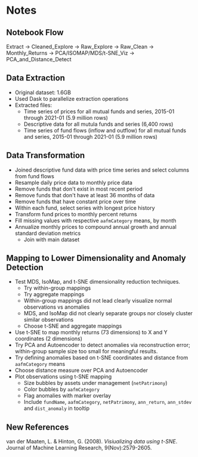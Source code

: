# Notes

## Notebook Flow

Extract -> Cleaned_Explore -> Raw_Explore -> Raw_Clean -> Monthly_Returns -> PCA/ISOMAP/MDS/t-SNE_Viz -> PCA_and_Distance_Detect

## Data Extraction

- Original dataset: 1.6GB
- Used Dask to parallelize extraction operations
- Extracted files:
	- Time series of prices for all mutual funds and series, 2015-01 through 2021-01 (5.9 million rows)
	- Descriptive data for all mutula funds and series (6,400 rows)
	- Time series of fund flows (inflow and outflow) for all mutual funds and series, 2015-01 through 2021-01 (5.9 million rows)

## Data Transformation

- Joined descriptive fund data with price time series and select columns from fund flows
- Resample daily price data to monthly price data
- Remove funds that don't exist in most recent period
- Remove funds that don't have at least 36 months of data
- Remove funds that have constant price over time
- Within each fund, select series with longest price history
- Transform fund prices to monthly percent returns
- Fill missing values with respective `aafmCategory` means, by month
- Annualize monthly prices to compound annual growth and annual standard deviation metrics
	- Join with main dataset

## Mapping to Lower Dimensionality and Anomaly Detection

- Test MDS, IsoMap, and t-SNE dimensionality reduction techniques.
	- Try within-group mappings
	- Try aggregate mappings
	- Within-group mappings did not lead clearly visualize normal observations vs anomalies
	- MDS, and IsoMap did not clearly separate groups nor closely cluster similar observations
	- Choose t-SNE and aggregate mappings
- Use t-SNE to map monthly returns (73 dimensions) to X and Y coordinates (2 dimensions)
- Try PCA and Autoencoder to detect anomalies via reconstruction error; within-group sample size too small for meaningful results.
- Try defining anomalies based on t-SNE coordinates and distance from `aafmCategory` means
- Choose distance measure over PCA and Autoencoder
- Plot observations using t-SNE mapping
	- Size bubbles by assets under management (`netPatrimony`)
	- Color bubbles by `aafmCategory`
	- Flag anomalies with marker overlay
	- Include `fundName`, `aafmCategory`, `netPatrimony`, `ann_return`, `ann_stdev` and `dist_anomaly` in tooltip

## New References

van der Maaten, L. & Hinton, G. (2008). *Visiualizing data using t-SNE*. Journal of Machine Learning Research, 9(Nov):2579-2605.